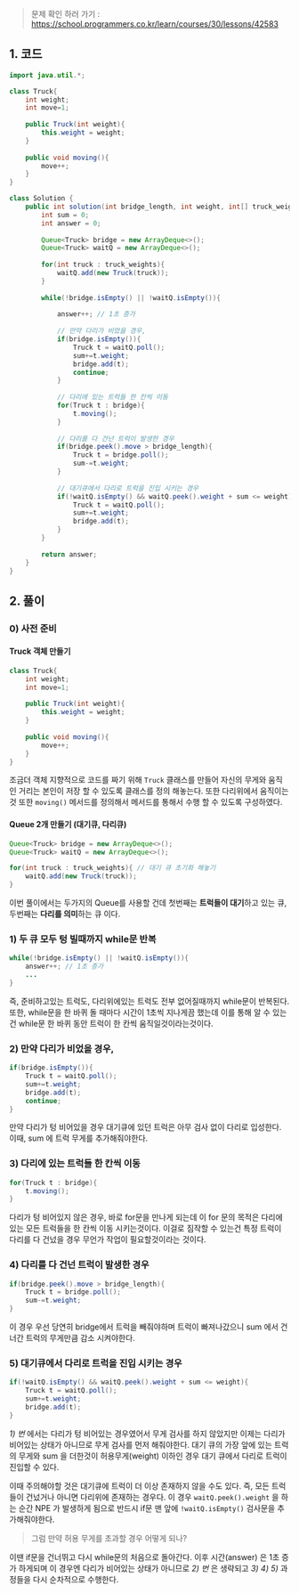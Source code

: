 > 문제 확인 하러 가기 : https://school.programmers.co.kr/learn/courses/30/lessons/42583

## 1. 코드
```java
import java.util.*;

class Truck{
    int weight;
    int move=1;
    
    public Truck(int weight){
        this.weight = weight;
    }
    
    public void moving(){
        move++;
    }
}

class Solution {
    public int solution(int bridge_length, int weight, int[] truck_weights) {
        int sum = 0;
        int answer = 0;
        
        Queue<Truck> bridge = new ArrayDeque<>();
        Queue<Truck> waitQ = new ArrayDeque<>();
        
        for(int truck : truck_weights){
            waitQ.add(new Truck(truck));
        }
        
        while(!bridge.isEmpty() || !waitQ.isEmpty()){
        
            answer++; // 1초 증가
            
            // 만약 다리가 비었을 경우,
            if(bridge.isEmpty()){ 
                Truck t = waitQ.poll();
                sum+=t.weight;
                bridge.add(t);
                continue;
            }
            
            // 다리에 있는 트럭들 한 칸씩 이동
            for(Truck t : bridge){ 
                t.moving();
            }
            
            // 다리를 다 건넌 트럭이 발생한 경우
			if(bridge.peek().move > bridge_length){
                Truck t = bridge.poll();
                sum-=t.weight;
            }
            
            // 대기큐에서 다리로 트럭을 진입 시키는 경우
            if(!waitQ.isEmpty() && waitQ.peek().weight + sum <= weight){
                Truck t = waitQ.poll();
                sum+=t.weight;
                bridge.add(t);
            }
        }
        
        return answer;
    }
}
```

## 2. 풀이

### 0) 사전 준비

#### Truck 객체 만들기
```java
class Truck{
    int weight;
    int move=1;
    
    public Truck(int weight){
        this.weight = weight;
    }
    
    public void moving(){
        move++;
    }
}
```

조금더 객체 지향적으로 코드를 짜기 위해 ``Truck`` 클래스를 만들어 자신의 무게와 움직인 거리는 본인이 저장 할 수 있도록 클래스를 정의 해놓는다. 또한 다리위에서 움직이는것 또한 ``moving()`` 메서드를 정의해서 메서드를 통해서 수행 할 수 있도록 구성하였다. 

#### Queue 2개 만들기 (대기큐, 다리큐)

```java
Queue<Truck> bridge = new ArrayDeque<>(); 
Queue<Truck> waitQ = new ArrayDeque<>();

for(int truck : truck_weights){ // 대기 큐 초기화 해놓기
	waitQ.add(new Truck(truck));
}
```

이번 풀이에서는 두가지의 Queue를 사용할 건데 첫번째는 **트럭들이 대기**하고 있는 큐, 두번째는 **다리를 의미**하는 큐 이다.

### 1) 두 큐 모두 텅 빌때까지 while문 반복
```java
while(!bridge.isEmpty() || !waitQ.isEmpty()){
	answer++; // 1초 증가
	...
}
```

즉, 준비하고있는 트럭도, 다리위에있는 트럭도 전부 없어질때까지 while문이 반복된다. 또한, while문을 한 바퀴 돌 때마다 시간이 1초씩 지나게끔 했는데 이를 통해 알 수 있는건 while문 한 바퀴 동안 트럭이 한 칸씩 움직일것이라는것이다. 

### 2) 만약 다리가 비었을 경우,

```java
if(bridge.isEmpty()){
	Truck t = waitQ.poll();
	sum+=t.weight;
	bridge.add(t);
	continue;
}
```

만약 다리가 텅 비어있을 경우 대기큐에 있던 트럭은 아무 검사 없이 다리로 입성한다. 이때, sum 에 트럭 무게를 추가해줘야한다. 

### 3) 다리에 있는 트럭들 한 칸씩 이동
```java
for(Truck t : bridge){
	t.moving();
}
```

다리가 텅 비어있지 않은 경우, 바로 for문을 만나게 되는데 이 for 문의 목적은 다리에 있는 모든 트럭들을 한 칸씩 이동 시키는것이다. 이걸로 짐작할 수 있는건 특정 트럭이 다리를 다 건넜을 경우 무언가 작업이 필요할것이라는 것이다.

### 4) 다리를 다 건넌 트럭이 발생한 경우
```java
if(bridge.peek().move > bridge_length){
	Truck t = bridge.poll();
	sum-=t.weight;
}
```

이 경우 우선 당연히 bridge에서 트럭을 빼줘야하며 트럭이 빠져나갔으니 sum 에서 건너간 트럭의 무게만큼 감소 시켜야한다.

### 5) 대기큐에서 다리로 트럭을 진입 시키는 경우
```java
if(!waitQ.isEmpty() && waitQ.peek().weight + sum <= weight){
	Truck t = waitQ.poll();
	sum+=t.weight;
	bridge.add(t);
}
```

_1) 번_ 에서는 다리가 텅 비어있는 경우였어서 무게 검사를 하지 않았지만 이제는 다리가 비어있는 상태가 아니므로 무게 검사를 먼저 해줘야한다. 대기 큐의 가장 앞에 있는 트럭의 무게와 sum 을 더한것이 허용무게(weight) 이하인 경우 대기 큐에서 다리로 트럭이 진입할 수 있다. 

이때 주의해야할 것은 대기큐에 트럭이 더 이상 존재하지 않을 수도 있다. 즉, 모든 트럭들이 건넜거나 아니면 다리위에 존재하는 경우다. 이 경우 ``waitQ.peek().weight`` 을 하는 순간 NPE 가 발생하게 됨으로 반드시 if문 맨 앞에 ``!waitQ.isEmpty()`` 검사문을 추가해줘야한다.

>그럼 만약 허용 무게를 초과할 경우 어떻게 되나?

이땐 if문을 건너뛰고 다시 while문의 처음으로 돌아간다. 이후 시간(answer) 은 1초 증가 하게되며 이 경우엔 다리가 비어있는 상태가 아니므로 _2) 번_ 은 생략되고 _3) 4) 5)_ 과정들을 다시 순차적으로 수행한다. 

